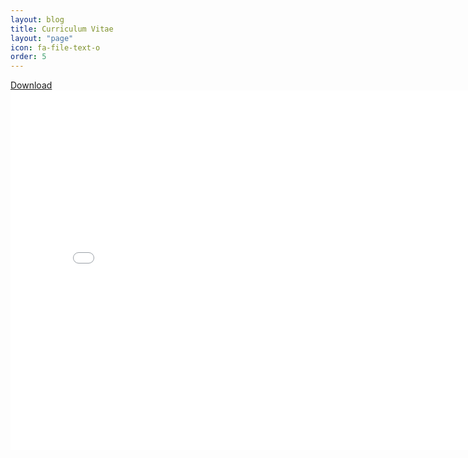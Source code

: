 ```yaml
---
layout: blog
title: Curriculum Vitae
layout: "page"
icon: fa-file-text-o
order: 5
---
```

[Download](https://drive.google.com/open?id=1BzBXklgM3mGfgB7zPrgXrgSxo2qcMtKb)
<embed src="assets/cv.pdf" width="800" height="575" type='application/pdf'>